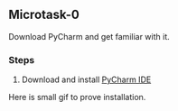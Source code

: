## Microtask-0

Download PyCharm and get familiar with it.

### Steps

1. Download and install [PyCharm IDE](https://www.jetbrains.com/pycharm/)

Here is small gif to prove installation.
